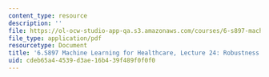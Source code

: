 ```yaml
---
content_type: resource
description: ''
file: https://ol-ocw-studio-app-qa.s3.amazonaws.com/courses/6-s897-machine-learning-for-healthcare-spring-2019/cdeb65a44539d3ae16b439f489f0f0f0_MIT6_S897S19_lec24.pdf
file_type: application/pdf
resourcetype: Document
title: '6.S897 Machine Learning for Healthcare, Lecture 24: Robustness to Data Shift'
uid: cdeb65a4-4539-d3ae-16b4-39f489f0f0f0
---
```

